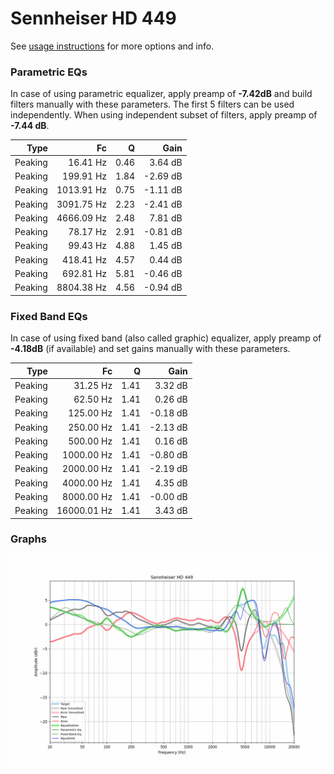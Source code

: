 # Sennheiser HD 449
See [usage instructions](https://github.com/jaakkopasanen/AutoEq#usage) for more options and info.

### Parametric EQs
In case of using parametric equalizer, apply preamp of **-7.42dB** and build filters manually
with these parameters. The first 5 filters can be used independently.
When using independent subset of filters, apply preamp of **-7.44 dB**.

| Type    | Fc         |    Q | Gain     |
|--------:|-----------:|-----:|---------:|
| Peaking | 16.41 Hz   | 0.46 | 3.64 dB  |
| Peaking | 199.91 Hz  | 1.84 | -2.69 dB |
| Peaking | 1013.91 Hz | 0.75 | -1.11 dB |
| Peaking | 3091.75 Hz | 2.23 | -2.41 dB |
| Peaking | 4666.09 Hz | 2.48 | 7.81 dB  |
| Peaking | 78.17 Hz   | 2.91 | -0.81 dB |
| Peaking | 99.43 Hz   | 4.88 | 1.45 dB  |
| Peaking | 418.41 Hz  | 4.57 | 0.44 dB  |
| Peaking | 692.81 Hz  | 5.81 | -0.46 dB |
| Peaking | 8804.38 Hz | 4.56 | -0.94 dB |

### Fixed Band EQs
In case of using fixed band (also called graphic) equalizer, apply preamp of **-4.18dB**
(if available) and set gains manually with these parameters.

| Type    | Fc          |    Q | Gain     |
|--------:|------------:|-----:|---------:|
| Peaking | 31.25 Hz    | 1.41 | 3.32 dB  |
| Peaking | 62.50 Hz    | 1.41 | 0.26 dB  |
| Peaking | 125.00 Hz   | 1.41 | -0.18 dB |
| Peaking | 250.00 Hz   | 1.41 | -2.13 dB |
| Peaking | 500.00 Hz   | 1.41 | 0.16 dB  |
| Peaking | 1000.00 Hz  | 1.41 | -0.80 dB |
| Peaking | 2000.00 Hz  | 1.41 | -2.19 dB |
| Peaking | 4000.00 Hz  | 1.41 | 4.35 dB  |
| Peaking | 8000.00 Hz  | 1.41 | -0.00 dB |
| Peaking | 16000.01 Hz | 1.41 | 3.43 dB  |

### Graphs
![](./Sennheiser%20HD%20449.png)
